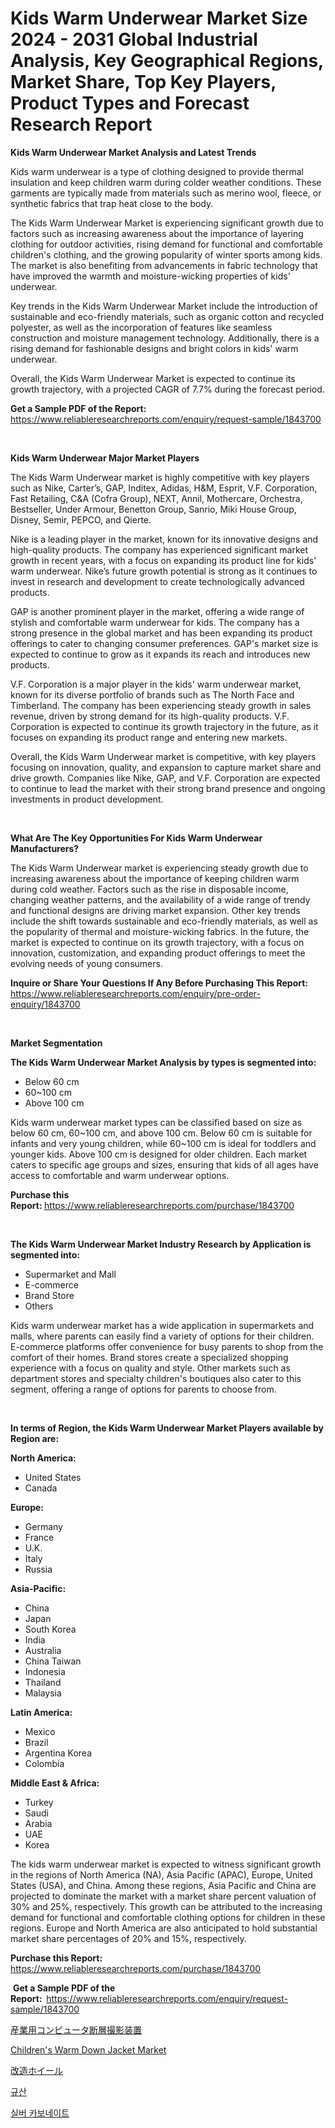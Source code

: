 <p><h1>Kids Warm Underwear Market Size 2024 - 2031 Global Industrial Analysis, Key Geographical Regions, Market Share, Top Key Players, Product Types and Forecast Research Report</h1></p><p><strong>Kids Warm Underwear Market Analysis and Latest Trends</strong></p>
<p><p>Kids warm underwear is a type of clothing designed to provide thermal insulation and keep children warm during colder weather conditions. These garments are typically made from materials such as merino wool, fleece, or synthetic fabrics that trap heat close to the body.</p><p>The Kids Warm Underwear Market is experiencing significant growth due to factors such as increasing awareness about the importance of layering clothing for outdoor activities, rising demand for functional and comfortable children's clothing, and the growing popularity of winter sports among kids. The market is also benefiting from advancements in fabric technology that have improved the warmth and moisture-wicking properties of kids' underwear.</p><p>Key trends in the Kids Warm Underwear Market include the introduction of sustainable and eco-friendly materials, such as organic cotton and recycled polyester, as well as the incorporation of features like seamless construction and moisture management technology. Additionally, there is a rising demand for fashionable designs and bright colors in kids' warm underwear.</p><p>Overall, the Kids Warm Underwear Market is expected to continue its growth trajectory, with a projected CAGR of 7.7% during the forecast period.</p></p>
<p><strong>Get a Sample PDF of the Report:&nbsp;</strong> <a href="https://www.reliableresearchreports.com/enquiry/request-sample/1843700">https://www.reliableresearchreports.com/enquiry/request-sample/1843700</a></p>
<p>&nbsp;</p>
<p><strong>Kids Warm Underwear Major Market Players</strong></p>
<p><p>The Kids Warm Underwear market is highly competitive with key players such as Nike, Carter’s, GAP, Inditex, Adidas, H&M, Esprit, V.F. Corporation, Fast Retailing, C&A (Cofra Group), NEXT, Annil, Mothercare, Orchestra, Bestseller, Under Armour, Benetton Group, Sanrio, Miki House Group, Disney, Semir, PEPCO, and Qierte.</p><p>Nike is a leading player in the market, known for its innovative designs and high-quality products. The company has experienced significant market growth in recent years, with a focus on expanding its product line for kids' warm underwear. Nike’s future growth potential is strong as it continues to invest in research and development to create technologically advanced products.</p><p>GAP is another prominent player in the market, offering a wide range of stylish and comfortable warm underwear for kids. The company has a strong presence in the global market and has been expanding its product offerings to cater to changing consumer preferences. GAP's market size is expected to continue to grow as it expands its reach and introduces new products.</p><p>V.F. Corporation is a major player in the kids' warm underwear market, known for its diverse portfolio of brands such as The North Face and Timberland. The company has been experiencing steady growth in sales revenue, driven by strong demand for its high-quality products. V.F. Corporation is expected to continue its growth trajectory in the future, as it focuses on expanding its product range and entering new markets.</p><p>Overall, the Kids Warm Underwear market is competitive, with key players focusing on innovation, quality, and expansion to capture market share and drive growth. Companies like Nike, GAP, and V.F. Corporation are expected to continue to lead the market with their strong brand presence and ongoing investments in product development.</p></p>
<p>&nbsp;</p>
<p><strong>What Are The Key Opportunities For Kids Warm Underwear Manufacturers?</strong></p>
<p><p>The Kids Warm Underwear market is experiencing steady growth due to increasing awareness about the importance of keeping children warm during cold weather. Factors such as the rise in disposable income, changing weather patterns, and the availability of a wide range of trendy and functional designs are driving market expansion. Other key trends include the shift towards sustainable and eco-friendly materials, as well as the popularity of thermal and moisture-wicking fabrics. In the future, the market is expected to continue on its growth trajectory, with a focus on innovation, customization, and expanding product offerings to meet the evolving needs of young consumers.</p></p>
<p><strong>Inquire or Share Your Questions If Any Before Purchasing This Report:</strong> <a href="https://www.reliableresearchreports.com/enquiry/pre-order-enquiry/1843700">https://www.reliableresearchreports.com/enquiry/pre-order-enquiry/1843700</a></p>
<p>&nbsp;</p>
<p><strong>Market Segmentation</strong></p>
<p><strong>The Kids Warm Underwear Market Analysis by types is segmented into:</strong></p>
<p><ul><li>Below 60 cm</li><li>60~100 cm</li><li>Above 100 cm</li></ul></p>
<p><p>Kids warm underwear market types can be classified based on size as below 60 cm, 60~100 cm, and above 100 cm. Below 60 cm is suitable for infants and very young children, while 60~100 cm is ideal for toddlers and younger kids. Above 100 cm is designed for older children. Each market caters to specific age groups and sizes, ensuring that kids of all ages have access to comfortable and warm underwear options.</p></p>
<p><strong>Purchase this Report:&nbsp;</strong><a href="https://www.reliableresearchreports.com/purchase/1843700">https://www.reliableresearchreports.com/purchase/1843700</a></p>
<p>&nbsp;</p>
<p><strong>The Kids Warm Underwear Market Industry Research by Application is segmented into:</strong></p>
<p><ul><li>Supermarket and Mall</li><li>E-commerce</li><li>Brand Store</li><li>Others</li></ul></p>
<p><p>Kids warm underwear market has a wide application in supermarkets and malls, where parents can easily find a variety of options for their children. E-commerce platforms offer convenience for busy parents to shop from the comfort of their homes. Brand stores create a specialized shopping experience with a focus on quality and style. Other markets such as department stores and specialty children's boutiques also cater to this segment, offering a range of options for parents to choose from.</p></p>
<p>&nbsp;</p>
<p><strong>In terms of Region, the Kids Warm Underwear Market Players available by Region are:</strong></p>
<p>
    <p> <strong> North America: </strong>
        <ul>
            <li>United States</li>
            <li>Canada</li>
        </ul>
        </p> 
    <p> <strong> Europe: </strong>
        <ul>
            <li>Germany</li>
            <li>France</li>
            <li>U.K.</li>
            <li>Italy</li>
            <li>Russia</li>
        </ul>
        </p> 
    <p> <strong> Asia-Pacific: </strong>
        <ul>
            <li>China</li>
            <li>Japan</li>
            <li>South Korea</li>
            <li>India</li>
            <li>Australia</li>
            <li>China Taiwan</li>
            <li>Indonesia</li>
            <li>Thailand</li>
            <li>Malaysia</li>
        </ul>
        </p> 
    <p> <strong> Latin America: </strong>
        <ul>
            <li>Mexico</li>
            <li>Brazil</li>
            <li>Argentina Korea</li>
            <li>Colombia</li>
        </ul>
        </p> 
    <p> <strong> Middle East & Africa: </strong>
        <ul>
            <li>Turkey</li>
            <li>Saudi</li>
            <li>Arabia</li>
            <li>UAE</li>
            <li>Korea</li>
        </ul>
    </p>
    </p>
<p><p>The kids warm underwear market is expected to witness significant growth in the regions of North America (NA), Asia Pacific (APAC), Europe, United States (USA), and China. Among these regions, Asia Pacific and China are projected to dominate the market with a market share percent valuation of 30% and 25%, respectively. This growth can be attributed to the increasing demand for functional and comfortable clothing options for children in these regions. Europe and North America are also anticipated to hold substantial market share percentages of 20% and 15%, respectively.</p></p>
<p><strong>Purchase this Report: </strong><a href="https://www.reliableresearchreports.com/purchase/1843700">https://www.reliableresearchreports.com/purchase/1843700</a></p>
<p>&nbsp;<strong>Get a Sample PDF of the Report:&nbsp;&nbsp;</strong><a href="https://www.reliableresearchreports.com/enquiry/request-sample/1843700">https://www.reliableresearchreports.com/enquiry/request-sample/1843700</a></p>
<p><strong></strong></p>
<p><p><a href="https://github.com/hwbcz413288296/Market-Research-Report-List-1/blob/main/55300647887.md">産業用コンピュータ断層撮影装置</a></p><p><a href="https://github.com/Sherrillcrooksxa8i18ucf2m/Market-Research-Report-List-1/blob/main/childrens-warm-down-jacket-market.md">Children's Warm Down Jacket Market</a></p><p><a href="https://medium.com/@zackaryhalvorson2023/%E5%A4%89%E6%9B%B4%E3%81%95%E3%82%8C%E3%81%9F%E3%83%9B%E3%82%A4%E3%83%BC%E3%83%AB%E5%B8%82%E5%A0%B4%E3%81%AE%E8%A6%8F%E6%A8%A1%E3%81%8C-%E3%82%B0%E3%83%AD%E3%83%BC%E3%83%90%E3%83%AB%E7%94%A3%E6%A5%AD%E3%81%AB%E3%81%8A%E3%81%91%E3%82%8B%E6%9C%80%E9%81%A9%E3%81%AA%E3%83%9E%E3%83%BC%E3%82%B1%E3%83%86%E3%82%A3%E3%83%B3%E3%82%B0%E3%83%81%E3%83%A3%E3%83%B3%E3%83%8D%E3%83%AB%E3%82%92%E6%98%8E%E3%82%89%E3%81%8B%E3%81%AB%E3%81%99%E3%82%8B-8108b8bced31">改造ホイール</a></p><p><a href="https://github.com/RichardLueilwitz787/Market-Research-Report-List-1/blob/main/29938927401.md">규산</a></p><p><a href="https://github.com/fredrickeglers/Market-Research-Report-List-1/blob/main/97963117400.md">실버 카보네이트</a></p></p>